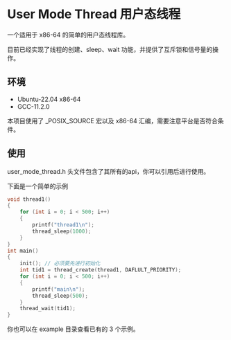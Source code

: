 # User Mode Thread 用户态线程

一个适用于 x86-64 的简单的用户态线程库。

目前已经实现了线程的创建、sleep、wait 功能，并提供了互斥锁和信号量的操作。

## 环境

* Ubuntu-22.04 x86-64
* GCC-11.2.0

本项目使用了 _POSIX_SOURCE 宏以及 x86-64 汇编，需要注意平台是否符合条件。

## 使用

user_mode_thread.h 头文件包含了其所有的api，你可以引用后进行使用。

下面是一个简单的示例

```c
void thread1()
{
    for (int i = 0; i < 500; i++)
    {
        printf("thread1\n");
        thread_sleep(1000);
    }
}
int main()
{
    init(); // 必须要先进行初始化
    int tid1 = thread_create(thread1, DAFLULT_PRIORITY);
    for (int i = 0; i < 500; i++)
    {
        printf("main\n");
        thread_sleep(500);
    }
    thread_wait(tid1);
}
```

你也可以在 example 目录查看已有的 3 个示例。

